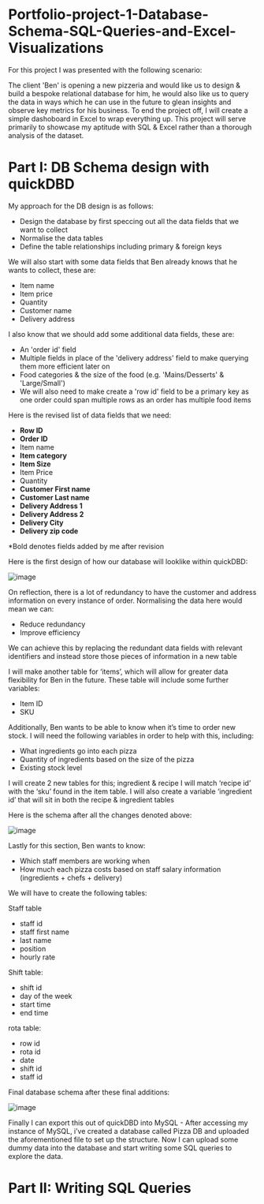 # Portfolio-project-1-Database-Schema-SQL-Queries-and-Excel-Visualizations

For this project I was presented with the following scenario:

The client 'Ben' is opening a new pizzeria and would like us to design & build a bespoke relational database for him, he would also like us to query the data in ways which he can use in the future to glean insights and observe key metrics for his business. To end the project off, I will create a simple dashoboard in Excel to wrap everything up. This project will serve primarily to showcase my aptitude with SQL & Excel rather than a thorough analysis of the dataset.

# Part I: DB Schema design with quickDBD 

My approach for the DB design is as follows:
- Design the database by first speccing out all the data fields that we want to collect
- Normalise the data tables
- Define the table relationships including primary & foreign keys

We will also start with some data fields that Ben already knows that he wants to collect, these
are:
- Item name
- Item price
- Quantity
- Customer name
- Delivery address

I also know that we should add some additional data fields, these are:
- An 'order id' field
- Multiple fields in place of the 'delivery address' field to make querying them more
efficient later on
- Food categories & the size of the food (e.g. 'Mains/Desserts' & 'Large/Small')
- We will also need to make create a 'row id' field to be a primary key as one order could
span multiple rows as an order has multiple food items

Here is the revised list of data fields that we need:
- **Row ID**
- **Order ID**
- Item name
- **Item category**
- **Item Size**
- Item Price
- Quantity
- **Customer First name**
- **Customer Last name**
- **Delivery Address 1**
- **Delivery Address 2**
- **Delivery City**
- **Delivery zip code**

*Bold denotes fields added by me after revision

Here is the first design of how our database will looklike within quickDBD:

![image](https://github.com/mustafa293/Portfolio-project-1-Database-Schema-SQL-Queries-and-Excel-Visualizations/assets/56410464/2e8a3789-e289-4805-b96f-03e8163314c5)

On reflection, there is a lot of redundancy to have the customer and address information on
every instance of order. Normalising the data here would mean we can:
- Reduce redundancy
- Improve efficiency

We can achieve this by replacing the redundant data fields with relevant identifiers and instead
store those pieces of information in a new table

I will make another table for ‘items’, which will allow for greater data flexibility for Ben in
the future. These table will include some further variables:
- Item ID
- SKU

Additionally, Ben wants to be able to know when it’s time to order new stock. I will need the following
variables in order to help with this, including:
- What ingredients go into each pizza
- Quantity of ingredients based on the size of the pizza
- Existing stock level

I will create 2 new tables for this; ingredient & recipe
I will match ‘recipe id’ with the ‘sku’ found in the item table. I will also create a variable
‘ingredient id’ that will sit in both the recipe & ingredient tables

Here is the schema after all the changes denoted above:

![image](https://github.com/mustafa293/Portfolio-project-1-Database-Schema-SQL-Queries-and-Excel-Visualizations/assets/56410464/687bc725-ce46-42c5-9d20-3568930b0957)

Lastly for this section, Ben wants to know:
- Which staff members are working when
- How much each pizza costs based on staff salary information (ingredients + chefs +
delivery)

We will have to create the following tables:

Staff table
- staff id
- staff first name
- last name
- position
- hourly rate

Shift table:
- shift id
- day of the week
- start time
- end time

rota table:
- row id
- rota id
- date
- shift id
- staff id

Final database schema after these final additions:

![image](https://github.com/mustafa293/Portfolio-project-1-Database-Schema-SQL-Queries-and-Excel-Visualizations/assets/56410464/3dce6944-aab7-48d4-a43e-23eed9de1855)

Finally I can export this out of quickDBD into MySQL - After accessing my instance of MySQL, i’ve created a database called Pizza DB and uploaded
the aforementioned file to set up the structure. Now I can upload some dummy data into the database and start writing some SQL queries to explore the data.

# Part II: Writing SQL Queries
